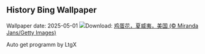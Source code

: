 ## History Bing Wallpaper
Wallpaper date: 2025-05-01
![](https://www.bing.com/th?id=OHR.PinkPlumeria_ZH-CN3890147555_UHD.jpg&w=1000)Download: [鸡蛋花，夏威夷，美国 (© Miranda Jans/Getty Images)](https://www.bing.com/th?id=OHR.PinkPlumeria_ZH-CN3890147555_UHD.jpg)

Auto get programm by LtgX
